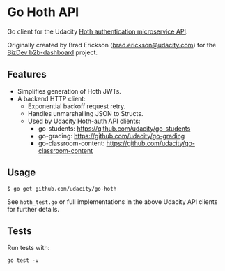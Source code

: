 # Go Hoth API

Go client for the Udacity [Hoth authentication microservice API][1].

Originally created by Brad Erickson (brad.erickson@udacity.com) for the
[BizDev b2b-dashboard][2] project.

[1]: https://github.com/udacity/hoth
[2]: https://github.com/udacity/b2b-dashboard

## Features

* Simplifies generation of Hoth JWTs.
* A backend HTTP client:
  * Exponential backoff request retry.
  * Handles unmarshalling JSON to Structs.
  * Used by Udacity Hoth-auth API clients:
    * go-students: https://github.com/udacity/go-students
    * go-grading: https://github.com/udacity/go-grading
    * go-classroom-content: https://github.com/udacity/go-classroom-content

## Usage

```
$ go get github.com/udacity/go-hoth
```

See `hoth_test.go` or full implementations in the above Udacity API clients for
further details.

## Tests

Run tests with:
```
go test -v
```
